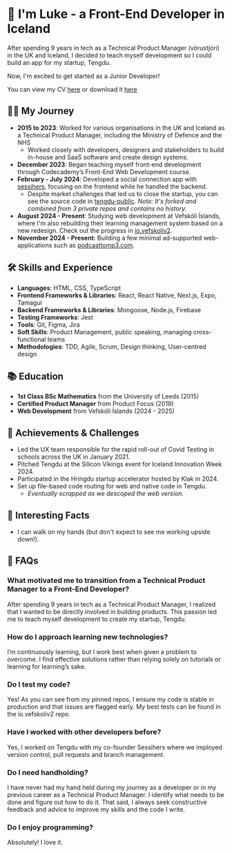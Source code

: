 # 👋 I'm Luke - a Front-End Developer in Iceland
After spending 9 years in tech as a Technical Product Manager (vörustjóri) in the UK and Iceland, I decided to teach myself development so I could build an app for my startup, Tengdu.

Now, I'm excited to get started as a Junior Developer!

You can view my CV [here](/cv.md) or download it [here](https://raw.githubusercontent.com/utlandingur/utlandingur/main/cv.docx
)

## 👨‍💻 My Journey
- **2015 to 2023**: Worked for various organisations in the UK and Iceland as a Technical Product Manager, including the Ministry of Defence and the NHS
  - Worked closely with developers, designers and stakeholders to build in-house and SaaS software and create design systems.
- **December 2023**: Began teaching myself front-end development through Codecademy’s Front-End Web Development course.
- **February - July 2024**: Developed a social connection app with [sessihers](https://www.linkedin.com/in/sesar-hersisson-9234b114a/), focusing on the frontend while he handled the backend.
  - Despite market challenges that led us to close the startup, you can see the source code in [tengdu-public](https://github.com/utlandingur/tengdu-public). _Note: It's forked and combined from 3 private repos and contains no history._
- **August 2024 - Present**: Studying web development at Vefskóli Íslands, where I'm also rebuilding their learning management system based on a new redesign. Check out the progress in [io.vefskoliv2](https://github.com/ellertsmari/io.vefskoliv2).
- **November 2024 - Present**: Building a few minimal ad-supported web-applications such as [podcasttomp3.com](www.podcasttomp3.com).

## 🛠️ Skills and Experience
- **Languages**: HTML, CSS, TypeScript
- **Frontend Frameworks & Libraries**: React, React Native, Next.js, Expo, Tamagui
- **Backend Frameworks & Libraries**: Mongoose, Node.js, Firebase
- **Testing Frameworks**: Jest
- **Tools**: Git, Figma, Jira
- **Soft Skills**: Product Management, public speaking, managing cross-functional teams
- **Methodologies**: TDD, Agile, Scrum, Design thinking, User-centred design

## 📚 Education
- **1st Class BSc Mathematics** from the University of Leeds (2015)
- **Certified Product Manager** from Product Focus (2019)
- **Web Development** from Vefskóli Íslands (2024 - 2025)

## 🚀 Achievements & Challenges
- Led the UX team responsible for the rapid roll-out of Covid Testing in schools across the UK in January 2021.
- Pitched Tengdu at the Silicon Vikings event for Iceland Innovation Week 2024.
- Participated in the Hringdu startup accelerator hosted by Klak in 2024.
- Set up file-based code routing for web and native code in Tengdu.
  - _Eventually scrapped as we descoped the web version._

## 💪 Interesting Facts
- I can walk on my hands (but don't expect to see me working upside down!).

## 🤔 FAQs

### What motivated me to transition from a Technical Product Manager to a Front-End Developer?
After spending 9 years in tech as a Technical Product Manager, I realized that I wanted to be directly involved in building products. This passion led me to teach myself development to create my startup, Tengdu.

### How do I approach learning new technologies?
I’m continuously learning, but I work best when given a problem to overcome. I find effective solutions rather than relying solely on tutorials or learning for learning’s sake.

### Do I test my code?
Yes! As you can see from my pinned repos, I ensure my code is stable in production and that issues are flagged early. My best tests can be found in the io.vefskoliv2 repo.

### Have I worked with other developers before?
Yes, I worked on Tengdu with my co-founder Sessihers where we imployed version control, pull requests and branch management.

### Do I need handholding?
I have never had my hand held during my journey as a developer or in my previous career as a Technical Product Manager. I identify what needs to be done and figure out how to do it. That said, I always seek constructive feedback and advice to improve my skills and the code I write.

### Do I enjoy programming?
Absolutely! I love it.
